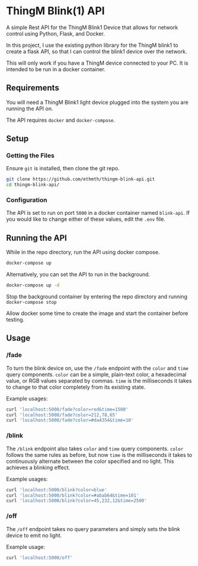 # ThingM Blink(1) API

A simple Rest API for the ThingM Blink1 Device that allows for network control using Python, Flask, and Docker.

In this project, I use the existing python library for the ThingM blink1 to create a flask API, so that I can control the blink1 device over the network.

This will only work if you have a ThingM device connected to your PC.
It is intended to be run in a docker container.

## Requirements

You will need a ThingM Blink1 light device plugged into the system you are running the API on.

The API requires `docker` and `docker-compose`.

## Setup

### Getting the Files

Ensure `git` is installed, then clone the git repo.

```sh
git clone https://github.com/ethmth/thingm-blink-api.git
cd thingm-blink-api/
```

### Configuration

The API is set to run on port `5000` in a docker container named `blink-api`. If you would like to change either of these values, edit the `.env` file.

## Running the API

While in the repo directory, run the API using docker compose.

```sh
docker-compose up
```

Alternatively, you can set the API to run in the background.

```sh
docker-compose up -d
```

Stop the background container by entering the repo directory and running `docker-compose stop`

Allow docker some time to create the image and start the container before testing.

## Usage

### /fade

To turn the blink device on, use the `/fade` endpoint with the `color` and `time` query components. `color` can be a simple, plain-text color, a hexadecimal value, or RGB values separated by commas. `time` is the milliseconds it takes to change to that color completely from its existing state.

Example usages:

```sh
curl 'localhost:5000/fade?color=red&time=1500'
curl 'localhost:5000/fade?color=212,78,65'
curl 'localhost:5000/fade?color=#da4354&time=10'
```

### /blink

The `/blink` endpoint also takes `color` and `time` query components. `color` follows the same rules as before, but now `time` is the milliseconds it takes to continuously alternate between the color specified and no light. This achieves a blinking effect.

Example usages:

```sh
curl 'localhost:5000/blink?color=blue'
curl 'localhost:5000/blink?color=#abab64&time=101'
curl 'localhost:5000/blink?color=45,232,12&time=2500'
```

### /off

The `/off` endpoint takes no query parameters and simply sets the blink device to emit no light.

Example usage:

```sh
curl 'localhost:5000/off'
```
